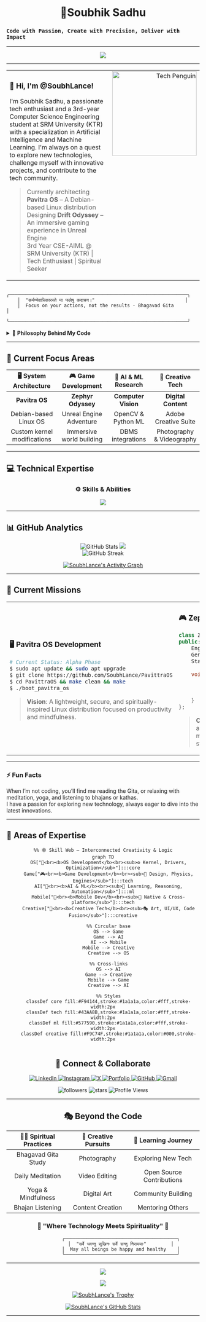 <h1 align="center">🌟Soubhik Sadhu </h1>

### `Code with Passion, Create with Precision, Deliver with Impact`
---
<p align="center">
  <img src="https://readme-typing-svg.herokuapp.com?color=2EB2EC&lines=Welcome+to+my+GitHub+profile!;I+am+a+tech+enthusiast.;Let's+collaborate+on+exciting+projects!" />
</p>

---
<table>
  <tr>
    <td>

<h3>🚀 Hi, I'm <strong>@SoubhLance</strong>!</h3>

I'm Soubhik Sadhu, a passionate tech enthusiast and a 3rd-year Computer Science Engineering student at SRM University (KTR) with a specialization in Artificial Intelligence and Machine Learning. I'm always on a quest to explore new technologies, challenge myself with innovative projects, and contribute to the tech community.

<blockquote>
  Currently architecting <strong>Pavitra OS</strong> – A Debian-based Linux distribution<br>
  Designing <strong>Drift Odyssey</strong> – An immersive gaming experience in Unreal Engine<br>
  3rd Year CSE-AIML @ SRM University (KTR) | Tech Enthusiast | Spiritual Seeker
</blockquote>

</td>
<td align="right" style="vertical-align: top;">
  <img src="https://user-images.githubusercontent.com/74038190/216649426-0c2ee152-84d8-4707-85c4-27a378d2f78a.gif" width="220" alt="Tech Penguin">
</td>
  </tr>
</table>

```ascii
    ╭─────────────────────────────────────────────────────────────────╮
    │  "कर्मण्येवाधिकारस्ते मा फलेषु कदाचन।"                                 │
    │  Focus on your actions, not the results - Bhagavad Gita         │
    ╰─────────────────────────────────────────────────────────────────╯
```

<details>
<summary>🧠 <b>Philosophy Behind My Code</b></summary>

```python
class SoubhikSadhu:
    def __init__(self):
        self.name = "Soubhik Sadhu"
        self.role = "Digital Craftsman & AI Enthusiast"
        self.life_philosophy = "धर्म + Technology = Balanced Innovation"
        self.current_focus = ["Pavitra OS", "Zephyr Odyssey", "AI Research"]
        
    def daily_routine(self):
        return {
            "morning": "Meditation & Bhagavad Gita",
            "day": "Code, Learn, Create",
            "evening": "Bhajans & Reflection",
            "night": "Open Source Contributions"
        }
    
    def get_motto(self):
        return "Code like poetry, debug like detective, deploy like artist"
```

</details>

---

## 🎯 Current Focus Areas

<div align="center">

| 🖥️ **System Architecture** | 🎮 **Game Development** | 🤖 **AI & ML Research** | 📸 **Creative Tech** |
|:---:|:---:|:---:|:---:|
| **Pavitra OS** | **Zephyr Odyssey** | **Computer Vision** | **Digital Content** |
| Debian-based Linux OS | Unreal Engine Adventure | OpenCV & Python ML | Adobe Creative Suite |
| Custom kernel modifications | Immersive world building | DBMS integrations | Photography & Videography |

</div>

---

## 💻 Technical Expertise

<div align="center">


### ⚙️ Skills & Abilities

<p align="center">
  <a href="https://skillicons.dev">
    <img src="https://skillicons.dev/icons?i=python,java,kotlin,c,cpp,cs,html,css,js,mysql,androidstudio,vscode,anaconda,eclipse,mongodb,opencv,docker,unreal,unity,godot,git,github,vercel,figma,blender,ps,pr,ae,linux" />
  </a>
</p>


  
</div>


---

## 📊 GitHub Analytics


<p align="center">
  <img src="https://gitmystat.vercel.app/user?theme=gold&username=Soubhlance" alt="GitHub Stats" />
  <img src="https://gitmystat.vercel.app/top?theme=gold&username=Soubhlance&layout=bar"/>
  <br>
  <img src="https://github-readme-streak-stats.herokuapp.com/?user=SoubhLance&theme=dark&hide_border=true" alt="GitHub Streak" />
</p>


<div align="center">

[![SoubhLance's Activity Graph](https://github-readme-activity-graph.vercel.app/graph?username=SoubhLance&theme=react-dark)](https://github.com/SoubhLance)

</div>

---

## 🎯 Current Missions

<table>
<tr>
<td width="50%">

### 🖥️ **Pavitra OS Development**
```bash
# Current Status: Alpha Phase
$ sudo apt update && sudo apt upgrade
$ git clone https://github.com/SoubhLance/PavittraOS
$ cd PavittraOS && make clean && make
$ ./boot_pavitra_os
```
> **Vision**: A lightweight, secure, and spiritually-inspired Linux distribution focused on productivity and mindfulness.

</td>
<td width="50%">

### 🎮 **Zephyr Odyssey Game**
```cpp
class ZephyrOdyssey {
public:
    Engine* engine = UnrealEngine5;
    Genre genre = "Adventure/RPG";
    Status status = "In Development";
    
    void initialize() {
        loadAssets();
        createWorldMap();
        implementGameMechanics();
    }
};
```
> **Concept**: An immersive adventure game blending mythology with modern storytelling.

</td>
</tr>
</table>

---

### ⚡ Fun Facts
When I’m not coding, you’ll find me reading the Gita, or relaxing with meditation, yoga, and listening to bhajans or kathas.  
I have a passion for exploring new technology, always eager to dive into the latest innovations.

---

## 🎯 Areas of Expertise

<div align="center">

```mermaid
%% 🕸️ Skill Web – Interconnected Creativity & Logic
graph TD
    OS["🔧<br><b>OS Development</b><br><sub>⚙️ Kernel, Drivers, Optimization</sub>"]:::core
    Game["🎮<br><b>Game Development</b><br><sub>🎲 Design, Physics, Engines</sub>"]:::tech
    AI["🤖<br><b>AI & ML</b><br><sub>🧠 Learning, Reasoning, Automation</sub>"]:::ml
    Mobile["📱<br><b>Mobile Dev</b><br><sub>📲 Native & Cross-platform</sub>"]:::tech
    Creative["🎨<br><b>Creative Tech</b><br><sub>🎭 Art, UI/UX, Code Fusion</sub>"]:::creative

    %% Circular base
    OS --> Game
    Game --> AI
    AI --> Mobile
    Mobile --> Creative
    Creative --> OS

    %% Cross-links
    OS --> AI
    Game --> Creative
    Mobile --> Game
    Creative --> AI

    %% Styles
    classDef core fill:#F94144,stroke:#1a1a1a,color:#fff,stroke-width:2px
    classDef tech fill:#43AA8B,stroke:#1a1a1a,color:#fff,stroke-width:2px
    classDef ml fill:#577590,stroke:#1a1a1a,color:#fff,stroke-width:2px
    classDef creative fill:#F9C74F,stroke:#1a1a1a,color:#000,stroke-width:2px


```
## 🤝 Connect & Collaborate

<p align="center">
  <a href="https://www.linkedin.com/in/soubhiksadhu">
    <img src="https://skillicons.dev/icons?i=linkedin" alt="LinkedIn" />
  </a>
  <a href="https://www.instagram.com/_piklusadhu_/">
    <img src="https://skillicons.dev/icons?i=instagram" alt="Instagram" />
  </a>
  <a href="https://x.com/_PikluSadhu_">
    <img src="https://skillicons.dev/icons?i=twitter" alt="X" />
  </a>
  <a href="https://soubhik-dev.vercel.app/">
    <img src="https://skillicons.dev/icons?i=actix" alt="Portfolio" />
  </a>
  <a href="https://github.com/SoubhLance">
    <img src="https://skillicons.dev/icons?i=github" alt="GitHub" />
  </a>
  <a href="mailto:studysadhu2022@gmail.com">
    <img src="https://skillicons.dev/icons?i=gmail" alt="Gmail" />
  </a>
  <p align="center">
  <img src="https://img.shields.io/github/followers/SoubhLance?color=0D47A1&style=for-the-badge" alt="followers" />
  <img src="https://img.shields.io/github/stars/SoubhLance?color=0D47A1&style=for-the-badge" alt="stars" />
  <img src="https://komarev.com/ghpvc/?username=SoubhLance&label=Profile%20Views&color=0e75b6&style=flat" alt="Profile Views" />
</p>
</p>

---


## 🎭 Beyond the Code

<div align="center">

| 🧘‍♂️ **Spiritual Practices** | 📸 **Creative Pursuits** | 🌱 **Learning Journey** |
|:---:|:---:|:---:|
| Bhagavad Gita Study | Photography | Exploring New Tech |
| Daily Meditation | Video Editing | Open Source Contributions |
| Yoga & Mindfulness | Digital Art | Community Building |
| Bhajan Listening | Content Creation | Mentoring Others |

</div>

### 🌟 "Where Technology Meets Spirituality" 🌟

```
             ╭─────────────────────────────────────────╮
             │  "सर्वे भवन्तु सुखिनः सर्वे सन्तु निरामयाः"         │
             │  May all beings be happy and healthy    │
             ╰─────────────────────────────────────────╯
```
---
<p align="center">
  <img src="https://readme-typing-svg.herokuapp.com?font=JetBrains+Mono&size=20&duration=3000&pause=1000&color=FF6B6B&center=true&vCenter=true&width=600&lines=Thanks+for+visiting+my+digital+sanctuary!;Let's+code+the+future+together!;May+your+code+compile+and+your+tests+pass!;Keep+innovating%2C+keep+inspiring!" />
</p>


<p align="center">
  <img src="https://capsule-render.vercel.app/api?type=waving&color=gradient&customColorList=6,11,20&height=120&section=footer&animation=twinkling" />
</p>


<p align="center">
  <a href="https://github.com/SoubhLance">
    <img src="https://github-profile-trophy.vercel.app/?username=SoubhLance&theme=darkhub" alt="SoubhLance's Trophy" />
  </a>
</p>

<p align="center">
  <a href="https://github.com/SoubhLance">
    <img src="https://github-profile-summary-cards.vercel.app/api/cards/profile-details?username=SoubhLance&theme=github_dark" alt="SoubhLance's GitHub Stats" />
  </a>
</p>

---
